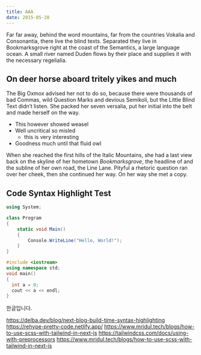 ```yaml
---
title: AAA
date: 2015-05-28
---
```


Far far away, behind the word mountains, far from the countries Vokalia and
Consonantia, there live the blind texts. Separated they live in Bookmarksgrove
right at the coast of the Semantics, a large language ocean. A small river named
Duden flows by their place and supplies it with the necessary regelialia.

## On deer horse aboard tritely yikes and much

The Big Oxmox advised her not to do so, because there were thousands of bad
Commas, wild Question Marks and devious Semikoli, but the Little Blind Text
didn’t listen. She packed her seven versalia, put her initial into the belt and
made herself on the way.

- This however showed weasel
- Well uncritical so misled
  - this is very interesting
- Goodness much until that fluid owl

When she reached the first hills of the Italic Mountains, she had a last
view back on the skyline of her hometown _Bookmarksgrove_, the headline of
 and the subline of her own road, the Line
Lane. Pityful a rhetoric question ran over her cheek, then she continued her
way. On her way she met a copy.


## Code Syntax Highlight Test

```c# {1-3,4} showLineNumbers /Hello/
using System;

class Program
{
    static void Main()
    {
        Console.WriteLine("Hello, World!");
    }
}
```

```cpp title="main.cpp" caption="adsf" showLineNumbers{1} {1,3-4} 
#include <iostream>
using namespace std;
void main()
{
  int a = 0;
  cout << a << endl;
}
```

한글입니다.

https://delba.dev/blog/next-blog-build-time-syntax-highlighting
https://rehype-pretty-code.netlify.app/
https://www.mridul.tech/blogs/how-to-use-scss-with-tailwind-in-next-js
https://tailwindcss.com/docs/using-with-preprocessors
https://www.mridul.tech/blogs/how-to-use-scss-with-tailwind-in-next-js